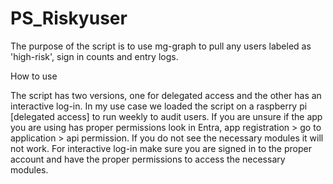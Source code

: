 # PS_Riskyuser
The purpose of the script is to use mg-graph to pull any users labeled as 'high-risk', sign in counts and entry logs.

How to use

The script has two versions, one for delegated access and the other has an interactive log-in. In my use case we loaded the script on a raspberry pi [delegated access] to run weekly to audit users.  If you are unsure if the app you are using has proper permissions look in Entra, app registration > go to application > api permission. If you do not see the necessary modules it will not work. For interactive log-in make sure you are signed in to the proper account and have the proper permissions to access the necessary modules.
